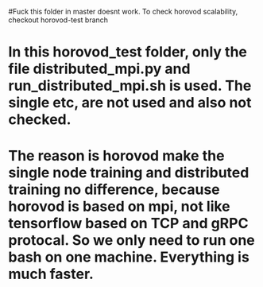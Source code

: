 #Fuck this folder in master doesnt work. To check horovod scalability, checkout horovod-test branch

# In this horovod\_test folder, only the file distributed\_mpi.py and run\_distributed\_mpi.sh is used. The single etc, are not used and also not checked.

# The reason is horovod make the single node training and distributed training no difference, because horovod is based on mpi, not like tensorflow based on TCP and gRPC protocal. So we only need to run one bash on one machine. Everything is much faster.
